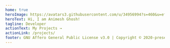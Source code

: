```yaml
---
home: true
heroImage: https://avatars3.githubusercontent.com/u/34956994?s=460&u=ef74c309d6a0dd4d678b99ed74cc149043836047&v=4
heroText: Hi, I am Animesh Ghosh!
tagline: Developer
actionText: My Projects →
actionLink: /projects/
footer: GNU Affero General Public License v3.0 | Copyright © 2020-present Animesh Ghosh
---
```

